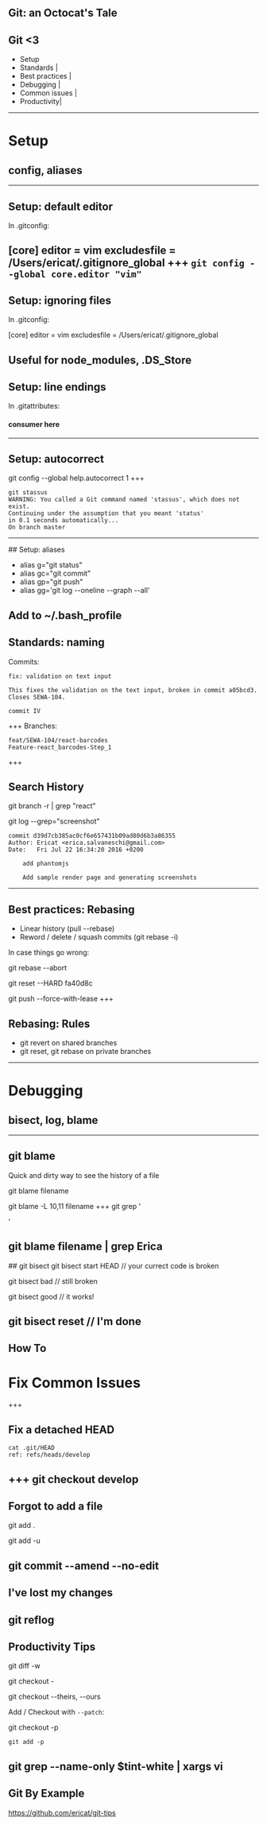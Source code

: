 Git: an Octocat's Tale
---
## Git <3

- Setup
- Standards |
- Best practices |
- Debugging |
- Common issues |
- Productivity|
---
# Setup
##  config, aliases
---
## Setup: default editor

In .gitconfig:

[core]
  editor = vim
  excludesfile = /Users/ericat/.gitignore_global
+++
`git config --global core.editor "vim"`
---
## Setup: ignoring files

In .gitconfig:

[core]
  editor = vim
  excludesfile = /Users/ericat/.gitignore_global

Useful for node_modules, .DS_Store
---
## Setup: line endings

In .gitattributes:

#### consumer here
---
## Setup: autocorrect

git config --global help.autocorrect 1
+++
```
git stassus
WARNING: You called a Git command named 'stassus', which does not exist.
Continuing under the assumption that you meant 'status'
in 0.1 seconds automatically...
On branch master
```
---
## Setup: aliases

- alias g="git status"
- alias gc="git commit"
- alias gp="git push"
- alias gg='git log --oneline --graph --all'

Add to ~/.bash_profile
---
## Standards: naming

Commits:
```
fix: validation on text input

This fixes the validation on the text input, broken in commit a05bcd3.
Closes SEWA-104.
```
```
commit IV
```
+++
Branches:

```
feat/SEWA-104/react-barcodes
Feature-react_barcodes-Step_1
```
+++
## Search History

git branch -r | grep "react"

git log --grep="screenshot"

```
commit d39d7cb385ac0cf6e657431b09ad80d6b3a86355
Author: Ericat <erica.salvaneschi@gmail.com>
Date:   Fri Jul 22 16:34:20 2016 +0200

    add phantomjs

    Add sample render page and generating screenshots
```
---
## Best practices: Rebasing
* Linear history (pull --rebase)
* Reword / delete / squash commits (git rebase -i)

In case things go wrong:

git rebase --abort

git reset --HARD fa40d8c

git push --force-with-lease
+++
## Rebasing: Rules

- git revert on shared branches
- git reset, git rebase on private branches
---
# Debugging
##  bisect, log, blame
---
## git blame
Quick and dirty way to see the history of a file

git blame filename

git blame -L 10,11 filename
+++
git grep '<div class="ticket-price-variation">'

git blame filename | grep Erica
---
## git bisect
git bisect start HEAD // your currect code is broken

git bisect bad <hash> // still broken

git bisect good <hash> // it works!

git bisect reset // I'm done
---
## How To
# Fix Common Issues
+++
## Fix a detached HEAD

```
cat .git/HEAD
ref: refs/heads/develop
```
+++
git checkout develop
---
## Forgot to add a file

git add .

git add -u

git commit --amend --no-edit
---
## I've lost my changes

git reflog
---
## Productivity Tips

git diff -w

git checkout -

git checkout --theirs, --ours

Add / Checkout with `--patch`:

git checkout -p

`git add -p`

git grep --name-only \$tint-white | xargs vi
---
## Git By Example
https://github.com/ericat/git-tips
